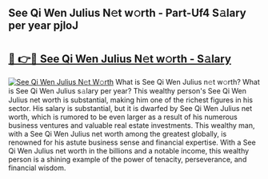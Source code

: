 ## See Qi Wen Julius N𝚎t w𝚘rth - Part-Uf4 S𝚊lary per year pjloJ

# <h2><a href="http://gc3ab1.nevu.top/?p=See+Qi+Wen+Julius">🔗 👉🔴 See Qi Wen Julius N𝚎t w𝚘rth - S𝚊lary</a></h2>

[![See Qi Wen Julius N𝚎t W𝚘rth](https://i.imgur.com/Oavwk0R.jpeg)](http://gc3ab1.nevu.top/?p=See+Qi+Wen+Julius)
What is See Qi Wen Julius n𝚎t w𝚘rth? What is See Qi Wen Julius s𝚊lary per year?
This wealthy person's See Qi Wen Julius net worth is substantial, making him one of the richest figures in his sector. His salary is substantial, but it is dwarfed by See Qi Wen Julius net worth, which is rumored to be even larger as a result of his numerous business ventures and valuable real estate investments. This wealthy man, with a See Qi Wen Julius net worth among the greatest globally, is renowned for his astute business sense and financial expertise. With a See Qi Wen Julius net worth in the billions and a notable income, this wealthy person is a shining example of the power of tenacity, perseverance, and financial wisdom.
